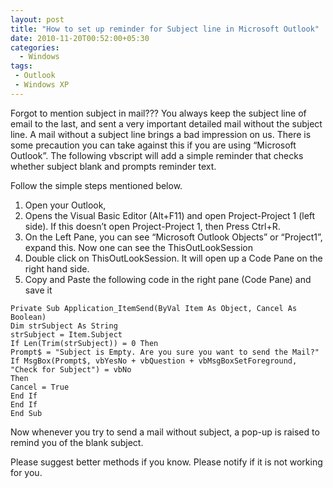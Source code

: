 ```yaml
---
layout: post
title: "How to set up reminder for Subject line in Microsoft Outlook"
date: 2010-11-20T00:52:00+05:30
categories:
  - Windows
tags:
 - Outlook
 - Windows XP
---
```


Forgot to mention subject in mail??? You always keep the subject line of email to the last, and sent a very important detailed mail without the subject line. A mail without a subject line brings a bad impression on us. There is some precaution you can take against this if you are using “Microsoft Outlook”. The following vbscript will add a simple reminder that checks whether subject blank and prompts reminder text.

Follow the simple steps mentioned below.
1. Open your Outlook,
2. Opens the Visual Basic Editor (Alt+F11) and open Project-Project 1 (left side). If this doesn’t open Project-Project 1, then Press Ctrl+R.
3. On the Left Pane, you can see “Microsoft Outlook Objects” or “Project1”, expand this. Now one can see the ThisOutLookSession
4. Double click on ThisOutLookSession. It will open up a Code Pane on the right hand side.
5. Copy and Paste the following code in the right pane (Code Pane) and save it

```
Private Sub Application_ItemSend(ByVal Item As Object, Cancel As Boolean)
Dim strSubject As String
strSubject = Item.Subject
If Len(Trim(strSubject)) = 0 Then
Prompt$ = "Subject is Empty. Are you sure you want to send the Mail?"
If MsgBox(Prompt$, vbYesNo + vbQuestion + vbMsgBoxSetForeground, "Check for Subject") = vbNo
Then
Cancel = True
End If
End If
End Sub
```

Now whenever you try to send a mail without subject, a pop-up is raised to remind you of the blank subject.

Please suggest better methods if you know. Please notify if it is not working for you.
